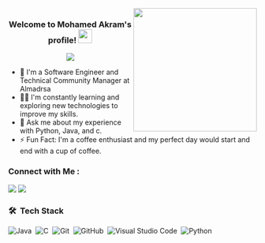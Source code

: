 
<img width="250" align="right" src="https://c.tenor.com/_DOBjnGspYAAAAAM/code-coding.gif">

<h3 align="center">
  Welcome to Mohamed Akram's profile!
  <img src="https://media.giphy.com/media/hvRJCLFzcasrR4ia7z/giphy.gif" width="28">
</h3>

<!-- Typing SVG by DenverCoder1 - https://github.com/DenverCoder1/readme-typing-svg -->
<p align="center">
  <a href="https://github.com/DenverCoder1/readme-typing-svg"><img src="https://readme-typing-svg.herokuapp.com/?lines=Full-stack%20web%20developer;Always%20learning%20new%20things&font=Fira%20Code&center=true&width=440&height=45&color=f75c7e&vCenter=true&size=22"></a>
</p> 

- 🏢 I'm a Software Engineer and Technical Community Manager at Almadrsa
- 👨‍💻 I'm constantly learning and exploring new technologies to improve my skills.
- 💬 Ask me about my experience with Python, Java, and c.
- ⚡ Fun Fact: I'm a coffee enthusiast and my perfect day would start and end with a cup of coffee.



### Connect with Me :

<a href="https://www.linkedin.com/in/mohamed-akram-osama/" target="_blank"><img src="https://img.shields.io/badge/Mohamed%20Akram-0077B5?style=for-the-badge&logo=Linkedin&logoColor=white"/></a>
<a href="https://t.me/MohammedAkram7" target="_blank"><img src="https://img.shields.io/badge/-Mohamed%20Akram-0077B5?style=for-the-badge&logo=Telegram&logoColor=white"/></a>


### 🛠 &nbsp;Tech Stack
![Java](https://img.shields.io/badge/-Java-05122A?style=flat&logo=java)&nbsp;
![C](https://img.shields.io/badge/--05122A?style=flat&logo=C&logoColor=563D7C)&nbsp;
![Git](https://img.shields.io/badge/-Git-05122A?style=flat&logo=git)&nbsp;
![GitHub](https://img.shields.io/badge/-GitHub-05122A?style=flat&logo=github)&nbsp;
![Visual Studio Code](https://img.shields.io/badge/-Visual%20Studio%20Code-05122A?style=flat&logo=visual-studio-code&logoColor=007ACC)&nbsp;
![Python](https://img.shields.io/badge/-Python%20-05122A?style=flat&logo=python)&nbsp;





<br>
